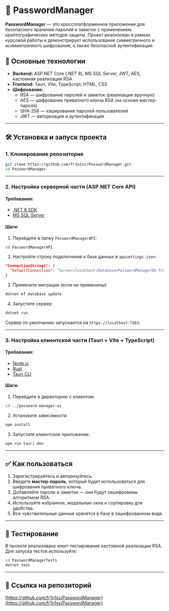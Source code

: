 
# 🔐 PasswordManager

**PasswordManager** — это кроссплатформенное приложение для безопасного хранения паролей и заметок с применением криптографических методов защиты. Проект реализован в рамках курсовой работы и демонстрирует использование симметричного и асимметричного шифрования, а также безопасной аутентификации.

## 📌 Основные технологии

- **Backend:** ASP.NET Core (.NET 8), MS SQL Server, JWT, AES, кастомная реализация RSA
- **Frontend:** Tauri, Vite, TypeScript, HTML, CSS
- **Шифрование:**
  - RSA — шифрование паролей и заметок (реализация вручную)
  - AES — шифрование приватного ключа RSA (на основе мастер-пароля)
  - SHA-256 — хэширование паролей пользователей
  - JWT — авторизация и аутентификация

---

## 🛠 Установка и запуск проекта

### 1. Клонирование репозитория

```bash
git clone https://github.com/fr1n1ss/PasswordManager.git
cd PasswordManager
```

---

### 2. Настройка серверной части (ASP.NET Core API)

#### Требования:
- [.NET 8 SDK](https://dotnet.microsoft.com/en-us/download)
- [MS SQL Server](https://www.microsoft.com/en-us/sql-server/sql-server-downloads)

#### Шаги:

1. Перейдите в папку `PasswordManagerAPI`:

```bash
cd PasswordManagerAPI
```

2. Настройте строку подключения к базе данных в `appsettings.json`:

```json
"ConnectionStrings": {
  "DefaultConnection": "Server=localhost;Database=PasswordManagerDb;Trusted_Connection=True;"
}
```

3. Примените миграции (если не применены):

```bash
dotnet ef database update
```

4. Запустите сервер:

```bash
dotnet run
```

Сервер по умолчанию запускается на `https://localhost:7163`.

---

### 3. Настройка клиентской части (Tauri + Vite + TypeScript)

#### Требования:
- [Node.js](https://nodejs.org/)
- [Rust](https://www.rust-lang.org/tools/install)
- [Tauri CLI](https://tauri.app/v1/guides/getting-started/prerequisites/)

#### Шаги:

1. Перейдите в директорию с клиентом:

```bash
cd ../password-manager-ui
```

2. Установите зависимости:

```bash
npm install
```

3. Запустите клиентское приложение:

```bash
npm run tauri dev
```

---

## ✅ Как пользоваться

1. Зарегистрируйтесь и авторизуйтесь.
2. Введите **мастер-пароль**, который будет использоваться для шифрования приватного ключа.
3. Добавляйте пароли и заметки — они будут зашифрованы алгоритмом RSA.
4. Используйте избранное, модальные окна и сортировку для удобства.
5. Все чувствительные данные хранятся в базе в зашифрованном виде.

---

## 🧪 Тестирование

В проекте реализовано юнит-тестирование кастомной реализации RSA. Для запуска тестов используйте:

```bash
cd PasswordManagerTests
dotnet test
```

---

## 📎 Ссылка на репозиторий

[https://github.com/fr1n1ss/PasswordManager](https://github.com/fr1n1ss/PasswordManager)
